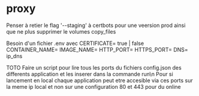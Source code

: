 # proxy

Penser à retier le flag '--staging' à certbots pour une veersion prod ainsi que ne plus supprimer le volumes copy_files

Besoin d'un fichier .env avec
	CERTIFICATE= true | false
	CONTAINER_NAME=
	IMAGE_NAME=
	HTTP_PORT=
	HTTPS_PORT=
	DNS=	ip_dns


TOTO
Faire un script pour lire tous les ports du fichiers config.json des differents application et les inserer dans la commande run\n
Pour si lancement en local chaque application peut etre accesible via ces ports sur la meme ip local et non sur une configuration 80 et 443 pour du online
